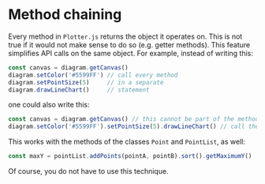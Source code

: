 # Method chaining
Every method in `Plotter.js` returns the object it operates on. This is not true if it would not make sense to do so (e.g. getter methods). This feature simplifies API calls on the same object. For example, instead of writing this:
```JavaScript
const canvas = diagram.getCanvas()
diagram.setColor('#5599FF') // call every method
diagram.setPointSize(5)     // in a separate
diagram.drawLineChart()     // statement
```
one could also write this:
```JavaScript
const canvas = diagram.getCanvas() // this cannot be part of the method chain
diagram.setColor('#5599FF').setPointSize(5).drawLineChart() // call the methods in a method chain
```
This works with the methods of the classes `Point` and `PointList`, as well:
```JavaScript
const maxY = pointList.addPoints(pointA, pointB).sort().getMaximumY()
```
Of course, you do not have to use this technique.
